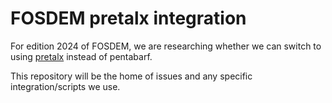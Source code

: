# FOSDEM pretalx integration

For edition 2024 of FOSDEM, we are researching whether we can switch to using [pretalx](https://github.com/pretalx/) instead of pentabarf.

This repository will be the home of issues and any specific integration/scripts we use.
